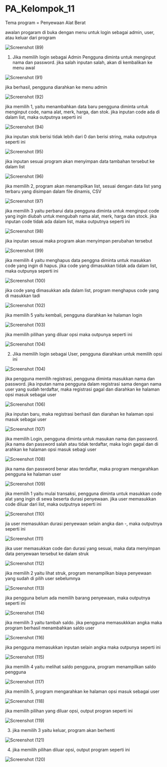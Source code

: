 # PA_Kelompok_11

Tema program = Penyewaan Alat Berat

awalan progaram di buka dengan menu untuk login sebagai admin, user, atau keluar dari program

![Screenshot (89)](https://github.com/Lizzylizzz/PA_Kelompok_11/assets/144436692/fbf28eab-db7f-49b7-b91f-448f692a42a1)




1. Jika memilih login sebagai Admin
   Pengguna diminta untuk menginput nama dan password.
   jika salah inputan salah, akan di kembalikan ke menu awal

![Screenshot (91)](https://github.com/Lizzylizzz/PA_Kelompok_11/assets/144436692/f05777b3-0545-40bf-bfb2-ec8174adaf8f)


   jika berhasil, pengguna diarahkan ke menu admin

![Screenshot (92)](https://github.com/Lizzylizzz/PA_Kelompok_11/assets/144436692/2bd344b0-c222-4c03-9f89-2d9f2d84ad13)

   
   jika memilih 1, yaitu menambahkan data baru
   pengguna diminta untuk menginput code, nama alat, merk, harga, dan stok. 
   jika inputan code ada di dalam list, maka outputnya seperti ini

![Screenshot (94)](https://github.com/Lizzylizzz/PA_Kelompok_11/assets/144436692/4811df1a-2cef-4e4e-9547-6035735da51f)

   
   jika inputan stok berisi tidak lebih dari 0 dan berisi string, maka outputnya seperti ini

![Screenshot (95)](https://github.com/Lizzylizzz/PA_Kelompok_11/assets/144436692/8b7a5802-117e-48d7-a180-eecf990013f0)
   
   jika inputan sesuai program akan menyimpan data tambahan tersebut ke dalam list

![Screenshot (96)](https://github.com/Lizzylizzz/PA_Kelompok_11/assets/144436692/d6fee89c-3a7c-43d7-9ce1-22d86540d6f6)

   

   jika memilih 2, program akan menampilkan list, sesuai dengan data list yang terbaru yang disimpan dalam file dinamis, CSV

![Screenshot (97)](https://github.com/Lizzylizzz/PA_Kelompok_11/assets/144436692/24331b51-d0e9-464a-bcbc-94f08494c5e8)


   jika memilih 3 yaitu perbarui data
   pengguna diminta untuk menginput code yang ingin diubah untuk mengubah nama alat, merk, harga dan stock.
   jika inputan code tidak ada dalam list, maka outputnya seperti ini

![Screenshot (98)](https://github.com/Lizzylizzz/PA_Kelompok_11/assets/144436692/a5a422c8-a8fa-4a53-91a3-2867d0bb900a)

   
   jika inputan sesuai maka program akan menyimpan perubahan tersebut

![Screenshot (99)](https://github.com/Lizzylizzz/PA_Kelompok_11/assets/144436692/ae49d79e-446a-487a-8cf4-1e11aceec455)


   jika memilih 4 yaitu menghapus data
   penggna diminta untuk masukkan code yang ingin di hapus.
   jika code yang dimasukkan tidak ada dalam list, maka outpunya seperti ini

![Screenshot (100)](https://github.com/Lizzylizzz/PA_Kelompok_11/assets/144436692/2b1675ac-8134-4e4c-aa6d-8286b1d2790c)

   
   jika code yang dimasukkan ada dalam list, program menghapus code yang di masukkan tadi

![Screenshot (102)](https://github.com/Lizzylizzz/PA_Kelompok_11/assets/144436692/d1afc86f-d37b-4a28-9598-ea1b54855b8f)


   jika memilih 5 yaitu kembali, pengguna diarahkan ke halaman login

![Screenshot (103)](https://github.com/Lizzylizzz/PA_Kelompok_11/assets/144436692/c944627f-9a48-4e52-8b62-edd989000cfd)


   jika memilih pilihan yang diluar opsi maka outpunya seperti ini

![Screenshot (104)](https://github.com/Lizzylizzz/PA_Kelompok_11/assets/144436692/d83e1302-7c56-4ef4-aef4-e55e0f3e1490)




2. Jika memilih login sebagai User,
   pengguna diarahkan untuk memilih opsi ini

![Screenshot (104)](https://github.com/Lizzylizzz/PA_Kelompok_11/assets/144436692/0b2674eb-6745-4a5d-be91-8806a7afbb08)


   jika pengguna memilih registrasi, pengguna diminta masukkan nama dan password.
   jika inputan nama pengguna dalam registrasi sama dengan nama user yang sudah terdaftar, maka registrasi gagal dan diarahkan ke halaman opsi masuk sebagai user

![Screenshot (106)](https://github.com/Lizzylizzz/PA_Kelompok_11/assets/144436692/83a7d0ba-5fdb-4ecc-9f63-e4a53efee39c)

   
   jika inputan baru, maka registrasi berhasil dan diarahan ke halaman opsi masuk sebagai user

![Screenshot (107)](https://github.com/Lizzylizzz/PA_Kelompok_11/assets/144436692/8495b886-af08-48b9-ae7c-3a02fab576d5)

   
   jika memilih Login, pengguna diminta untuk masukan nama dan password.
   jika nama dan password salah atau tidak terdaftar, maka login gagal dan di arahkan ke halaman opsi masuk sebagi user

![Screenshot (108)](https://github.com/Lizzylizzz/PA_Kelompok_11/assets/144436692/516b180f-1054-4ab2-90c4-8cc659b07a4d)

   
   jika nama dan password benar atau terdaftar, maka program mengarahkan pengguna ke halaman user

![Screenshot (109)](https://github.com/Lizzylizzz/PA_Kelompok_11/assets/144436692/c0e3d3f0-25c0-494a-b9d8-f203e737725c)

   
   
   jika memilih 1 yaitu mulai transaksi,
   pengguna diminta untuk masukkan code alat yang ingin di sewa beserta durasi penyewaan.
   jika user memasukkan code diluar dari list, maka outputnya seperti ini

![Screenshot (110)](https://github.com/Lizzylizzz/PA_Kelompok_11/assets/144436692/9fcf9dde-791d-4818-864b-39db64db5539)

   
   jia user memasukkan durasi penyewaan selain angka dan -, maka outputnya seperti ini

![Screenshot (111)](https://github.com/Lizzylizzz/PA_Kelompok_11/assets/144436692/673c3b15-1b07-4bbd-a648-b9432585e9dd)

   
   jika user memasukkan code dan durasi yang sesuai, maka data menyimpan data penyewaan tersebut ke dalam struk

![Screenshot (112)](https://github.com/Lizzylizzz/PA_Kelompok_11/assets/144436692/76757188-3dcc-4df3-8c5f-1fd59465e529)

   
   jika memilih 2 yaitu lihat struk, program menampilkan biaya penyewaan yang sudah di pilih user sebelumnya

![Screenshot (113)](https://github.com/Lizzylizzz/PA_Kelompok_11/assets/144436692/9bd89ad6-d44d-48b4-a49d-40ad136d8735)

   
   jika pengguna belum ada memilih barang penyewaan, maka outputnya seperti ini
   
![Screenshot (114)](https://github.com/Lizzylizzz/PA_Kelompok_11/assets/144436692/80ee47ce-aa1c-4cd9-9ab1-55e73c1259df)

   jika memilih 3 yaitu tambah saldo.
   jika pengguna memasukkkan angka maka program berhasil menambahkan saldo user

![Screenshot (116)](https://github.com/Lizzylizzz/PA_Kelompok_11/assets/144436692/f2da531b-08f8-4a95-acc8-0737f44b47f7)


   jika pengguna memasukkan inputan selain angka maka outpunya seperti ini

![Screenshot (115)](https://github.com/Lizzylizzz/PA_Kelompok_11/assets/144436692/ad6c9578-a4d5-420f-aa59-68d3c4363367)


   jika memilih 4 yaitu melihat saldo pengguna, program menampilkan saldo pengguna
   
![Screenshot (117)](https://github.com/Lizzylizzz/PA_Kelompok_11/assets/144436692/03def4c1-2e9a-4f6f-8dac-db5c2a33c985)

   jika memilih 5, program mengarahkan ke halaman opsi masuk sebagai user
   
![Screenshot (118)](https://github.com/Lizzylizzz/PA_Kelompok_11/assets/144436692/6a6faaa0-8cce-4fbe-9593-adf3c9d460f3)


   jika memilih pilihan yang diluar opsi, output progran seperti ini

![Screenshot (119)](https://github.com/Lizzylizzz/PA_Kelompok_11/assets/144436692/f27dc722-6a0d-4c3d-8768-a594ff01b856)



3. jika memilih 3 yaitu keluar, program akan berhenti

![Screenshot (121)](https://github.com/Lizzylizzz/PA_Kelompok_11/assets/144436692/3ee71f2b-0ac6-46fd-b9eb-ea42a24b2df4)




4. jika memilih pilihan diluar opsi, output program seperti ini

![Screenshot (120)](https://github.com/Lizzylizzz/PA_Kelompok_11/assets/144436692/ed282cff-5073-4874-8e37-52685dc4f0b8)
